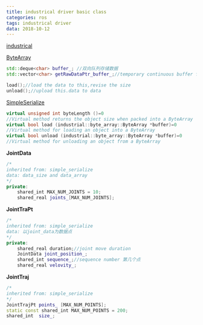 ```yaml
---
title: industrical driver basic class
categories: ros
tags: industrical driver
data: 2018-10-12
---
```

[industrical](http://docs.ros.org/kinetic/api/simple_message/html/namespaceindustrial.html)

[ByteArray](http://docs.ros.org/kinetic/api/simple_message/html/classindustrial_1_1byte__array_1_1ByteArray.html)

```c++
std::deque<char> buffer_; //双向队列存储数据
std::vector<char> getRawDataPtr_buffer_;//temporary continuous buffer for getRawDataPtr() use

load();//load the data to this,revise the size
unload();//upload this.data to data
```

[SimpleSerialize](http://docs.ros.org/kinetic/api/simple_message/html/simple__serialize_8h.html)

```c++
virtual unsigned int byteLength ()=0
//Virtual method returns the object size when packed into a ByteArray
virtual bool load (industrial::byte_array::ByteArray *buffer)=0
//Virtual method for loading an object into a ByteArray
virtual bool unload (industrial::byte_array::ByteArray *buffer)=0
//Virtual method for unloading an object from a ByteArray
```

**JointData**

```c++
/*
inherited from: simple_serialize
data: data_size and data_array
*/
private:
    shared_int MAX_NUM_JOINTS = 10;
    shared_real joints_[MAX_NUM_JOINTS];
```

**JointTraPt**

```c++
/*
inherited from: simple_serialize
data: 以joint_data为数据点
*/
private:
    shared_real duration;//joint move duration
    JointData joint_position_;
    shared_int sequence_;//sequence number 第几个点
    shared_real velovity_;
```

**JointTraj**

```c++
/*
inherited from: simple_serialize
*/
JointTrajPt points_ [MAX_NUM_POINTS];
static const shared_int MAX_NUM_POINTS = 200;
shared_int 	size_;
```

